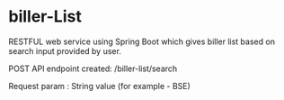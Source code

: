 # biller-List
RESTFUL web service using Spring Boot which gives biller list based on search input provided by user.

POST API endpoint created:
/biller-list/search

Request param : String value (for example - BSE)
